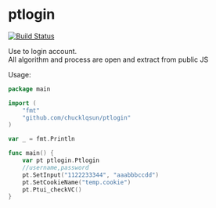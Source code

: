 # ptlogin

[![Build Status](https://travis-ci.org/chucklqsun/ptlogin.svg?branch=master)](https://travis-ci.org/chucklqsun/ptlogin)

Use to login account.  
All algorithm and process are open and extract from public JS  

Usage:  
```go
package main

import (
	"fmt"
	"github.com/chucklqsun/ptlogin"
)

var _ = fmt.Println

func main() {
	var pt ptlogin.Ptlogin  
	//username,password  
	pt.SetInput("1122233344", "aaabbbccdd")  
	pt.SetCookieName("temp.cookie")  
	pt.Ptui_checkVC()  
}
```
